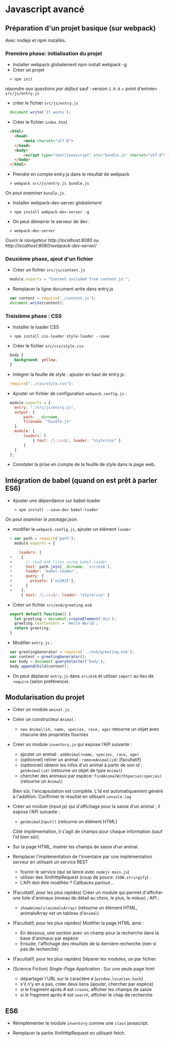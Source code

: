 # Javascript avancé

## Préparation d'un projet basique (sur webpack)

Avec nodejs et npm installés.

### Première phase: initialisation du projet
* Installer webpack globalement
  npm install webpack -g
* Créer un projet

```
  > npm init
```
  _répondre aux questions par défaut_ sauf : version ```1.0.0``` + point d'entrée= ```src/js/entry.js```
* créer le fichier ```src/js/entry.js```

```javascript
  document.write('It works');
```

* Créer le fichier ```index.html```

```html
  <html>
    <head>
        <meta charset="utf-8">
    </head>
    <body>
        <script type="text/javascript" src="bundle.js" charset="utf-8"></script>
    </body>
  </html>
```

* Prendre en compte entry.js dans le résultat de webpack

```
  > webpack src/js/entry.js bundle.js
```

_On peut examiner ```bundle.js```._

* Installer webpack-dev-server _globalement_

```
  > npm install webpack-dev-server -g
```
* On peut démarrer le serveur de dev :

```
  > webpack-dev-server
```

_Ouvrir le navigateur http://localhost:8080 ou http://localhost:8080/webpack-dev-server/_

### Deuxième phase, ajout d'un fichier

* Créer un fichier ```src/js/content.js```

```javascript
  module.exports = "Content included from content.js.";
```

* Remplacer la ligne document.write dans entry.js

```javascript
  var content = require('./content.js');
  document.write(content);
```

### Troisième phase : CSS

* Installer le loader CSS

```
  > npm install css-loader style-loader --save
```

* Créer le fichier ```src/css/style.css```

```css
  body {
    background: yellow;
  }
```

* Intégrer la feuille de style : ajouter en haut de entry.js :

```javascript
  require("../css/style.css");
```

* Ajouter un fichier de configuration ```webpack.config.js``` :

```javascript
  module.exports = {
    entry: "./src/js/entry.js",
    output: {
        path: __dirname,
        filename: "bundle.js"
    },
    module: {
        loaders: [
            { test: /\.css$/, loader: "style!css" }
        ]
    }
  };
```

* Constater la prise en compte de la feuille de style dans la page web.

## Intégration de babel (quand on est prêt à parler ES6)

* Ajouter une dépendance sur babel-loader

```
    > npm install --save-dev babel-loader
```

_On peut examiner le package.json._

* modifier le ```webpack.config.js```, ajouter un élément ```loader```

```javascript
  + var path = require('path');
    module.exports = {

      loaders: [
  +    {
  +      // load es6 files using babel-loader
  +      test: path.join(__dirname, 'src/es6'),
  +      loader: 'babel-loader',
  +      query: {
  +        presets: ['es2015'],
  +      }
  +    },
       { test: /\.css$/, loader: "style!css" }
```

* Créer un fichier ```src/es6/greeting.es6```

```javascript
  export default function() {
    let greeting = document.createElement('div');
    greeting.textContent = 'Hello World';
    return greeting;
  }
```

* Modifier ```entry.js``` :

```javascript
  var greetingGenerator = require('../es6/greeting.es6');
  var content = greetingGenerator();
  var body = document.querySelector('body');
  body.appendChild(content);
```

* On peut déplacer ```entry.js``` dans ```src/es6``` et utiliser ```import``` au lieu de ```require``` (selon préférence).

## Modularisation du projet

* Créer un module ```aminal.js```.

* Créer  un constructeur ```Animal``` :
  - ```new Animal(id, name, species, race, age)``` retourne un objet avec chacune des propriétés fournies

* Créer un module ```inventory.js``` qui expose l'API suivante :

  - ajouter un animal : ```addAnimal(name, species, race, age)```
  - (optionnel) retirer un animal : ```removeAnimal(id)``` [facultatif]
  - (optionnel) obtenir les infos d'un animal à partir de son id : ```getAnimal(id)``` (retourne un objet de type ```Animal```)
  - chercher des animaux par espèce: ```findAnimalWithSpecies(species)``` (retourne un ```Animal```)

  Bien sûr, l'encapsulation est complète. L'id est automatiquement généré à l'addition.
  Confirmer le résultat en utilisant ```console.log```

* Créer un module (input.js) qui d'affichage pour la saisie d'un animal ; il expose l'API suivante :

  - ```getAnimalInput()``` (retourne un élément HTML)

  Côté implémentation, il s'agit de champs pour chaque information (sauf l'id bien sûr).

* Sur la page HTML, insérer les champs de saisie d'un animal.

* Remplacer l'implémentation de l'inventaire par une implémentation serveur en utilisant un service REST
  - fournir le service (qui se lance avec ```nodejs main.js```)
  - utiliser des XmlHttpRequest (coup de pouce: ```JSON.stringify```) .
  - L'API doit être modifiée ? Callbacks partout...

* (Facultatif, pour les plus rapides) Créer un module qui permet d'afficher une liste d'animaux (niveau de détail au choix, le plus, le mieux) ; API :
  - ```showAnimals(animalsArray)``` (retourne un élément HTML, animalsArray est un tableau d'```Animal```)

* (Facultatif, pour les plus rapides) Modifier la page HTML ainsi :
  - En dessous, une section avec un champ pour la recherche dans la base d'animaux par espèce
  - Ensuite, l'affichage des résultats de la dernière recherche (rien si pas de recherche)

* (Facultatif, pour les plus rapides) Séparer les modules, un par fichier.

* (Science Fiction) _Single-Page Application_ : Sur une seule page html
  - départager l'URL sur le caractère ```#``` (```window.location.hash```)
  - s'il n'y en a pas, créer deux liens (ajouter, chercher par espèce)
  - si le fragment après # est ```create```, afficher les champs de saisie
  - si le fragment après # est ```search```, afficher le chap de recherche

## ES6

* Réimplémenter le module ```inventory``` comme une ```class``` javascript.

* Remplacer la partie XmlHttpRequest en utilisant fetch.
